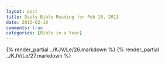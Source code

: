 ```yaml
---
layout: post
title: Daily Bible Reading for Feb 10, 2013
date: 2013-02-10
comments: true
categories: [Bible in a Year]
---
```

{% render_partial ../KJV/Le/26.markdown %}
{% render_partial ../KJV/Le/27.markdown %}
